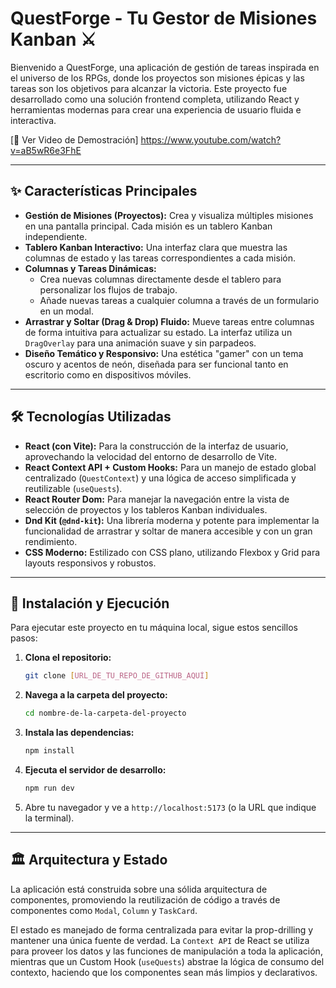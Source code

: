# QuestForge - Tu Gestor de Misiones Kanban ⚔️

Bienvenido a QuestForge, una aplicación de gestión de tareas inspirada en el universo de los RPGs, donde los proyectos son misiones épicas y las tareas son los objetivos para alcanzar la victoria. Este proyecto fue desarrollado como una solución frontend completa, utilizando React y herramientas modernas para crear una experiencia de usuario fluida e interactiva.

[🎥 Ver Video de Demostración] https://www.youtube.com/watch?v=aB5wR6e3FhE 

---

## ✨ Características Principales

* **Gestión de Misiones (Proyectos):** Crea y visualiza múltiples misiones en una pantalla principal. Cada misión es un tablero Kanban independiente.
* **Tablero Kanban Interactivo:** Una interfaz clara que muestra las columnas de estado y las tareas correspondientes a cada misión.
* **Columnas y Tareas Dinámicas:**
    * Crea nuevas columnas directamente desde el tablero para personalizar los flujos de trabajo.
    * Añade nuevas tareas a cualquier columna a través de un formulario en un modal.
* **Arrastrar y Soltar (Drag & Drop) Fluido:** Mueve tareas entre columnas de forma intuitiva para actualizar su estado. La interfaz utiliza un `DragOverlay` para una animación suave y sin parpadeos.
* **Diseño Temático y Responsivo:** Una estética "gamer" con un tema oscuro y acentos de neón, diseñada para ser funcional tanto en escritorio como en dispositivos móviles.

---

## 🛠️ Tecnologías Utilizadas

* **React (con Vite):** Para la construcción de la interfaz de usuario, aprovechando la velocidad del entorno de desarrollo de Vite.
* **React Context API + Custom Hooks:** Para un manejo de estado global centralizado (`QuestContext`) y una lógica de acceso simplificada y reutilizable (`useQuests`).
* **React Router Dom:** Para manejar la navegación entre la vista de selección de proyectos y los tableros Kanban individuales.
* **Dnd Kit (`@dnd-kit`):** Una librería moderna y potente para implementar la funcionalidad de arrastrar y soltar de manera accesible y con un gran rendimiento.
* **CSS Moderno:** Estilizado con CSS plano, utilizando Flexbox y Grid para layouts responsivos y robustos.

---

## 🚀 Instalación y Ejecución

Para ejecutar este proyecto en tu máquina local, sigue estos sencillos pasos:

1.  **Clona el repositorio:**
    ```bash
    git clone [URL_DE_TU_REPO_DE_GITHUB_AQUÍ]
    ```

2.  **Navega a la carpeta del proyecto:**
    ```bash
    cd nombre-de-la-carpeta-del-proyecto
    ```

3.  **Instala las dependencias:**
    ```bash
    npm install
    ```

4.  **Ejecuta el servidor de desarrollo:**
    ```bash
    npm run dev
    ```

5.  Abre tu navegador y ve a `http://localhost:5173` (o la URL que indique la terminal).

---

## 🏛️ Arquitectura y Estado

La aplicación está construida sobre una sólida arquitectura de componentes, promoviendo la reutilización de código a través de componentes como `Modal`, `Column` y `TaskCard`.

El estado es manejado de forma centralizada para evitar la prop-drilling y mantener una única fuente de verdad. La `Context API` de React se utiliza para proveer los datos y las funciones de manipulación a toda la aplicación, mientras que un Custom Hook (`useQuests`) abstrae la lógica de consumo del contexto, haciendo que los componentes sean más limpios y declarativos.